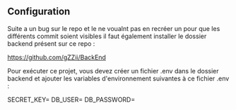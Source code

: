 ## Configuration

Suite a un bug sur le repo et le ne voualnt pas en recréer un pour que les différents commit soient visibles il faut également installer le dossier backend présent sur ce repo : 

https://github.com/gZZii/BackEnd

Pour exécuter ce projet, vous devez créer un fichier .env dans le dossier backend et ajouter les variables d'environnement suivantes à ce fichier .env :

SECRET_KEY=
DB_USER=
DB_PASSWORD=
